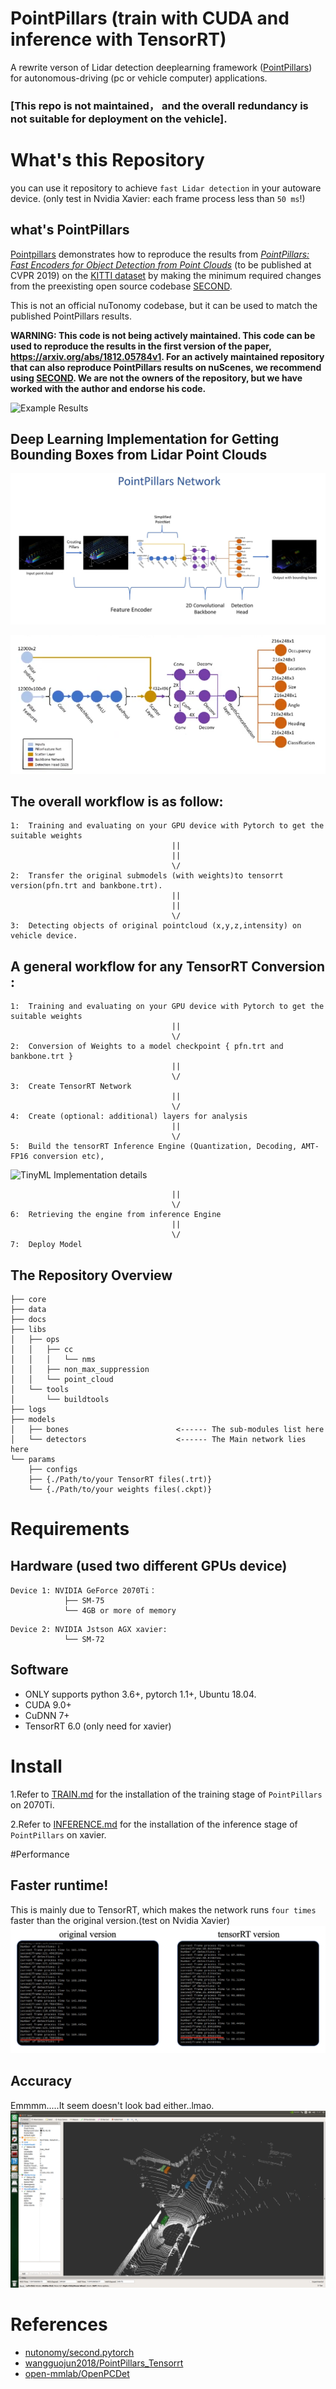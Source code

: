 # PointPillars (train with CUDA and inference with TensorRT)

A rewrite verson of Lidar detection deeplearning framework ([PointPillars](https://github.com/traveller59/second.pytorch)) for autonomous-driving (pc or vehicle computer) applications.

### [This repo is not maintained， and the overall redundancy is not suitable for deployment on the vehicle].

# What's this Repository

you can use it repository to achieve `fast Lidar detection` in your autoware device. (only test in Nvidia Xavier: each frame process less than `50 ms`!)

## what's PointPillars


[Pointpillars](https://github.com/traveller59/second.pytorch) demonstrates how to reproduce the results from
[_PointPillars: Fast Encoders for Object Detection from Point Clouds_](https://arxiv.org/abs/1812.05784) (to be published at CVPR 2019) on the
[KITTI dataset](http://www.cvlibs.net/datasets/kitti/) by making the minimum required changes from the preexisting
open source codebase [SECOND](https://github.com/traveller59/second.pytorch). 

This is not an official nuTonomy codebase, but it can be used to match the published PointPillars results.

**WARNING: This code is not being actively maintained. This code can be used to reproduce the results in the first version of the paper, https://arxiv.org/abs/1812.05784v1. For an actively maintained repository that can also reproduce PointPillars results on nuScenes, we recommend using [SECOND](https://github.com/traveller59/second.pytorch). We are not the owners of the repository, but we have worked with the author and endorse his code.**

![Example Results](https://raw.githubusercontent.com/nutonomy/second.pytorch/master/images/pointpillars_kitti_results.png)


## Deep Learning Implementation for Getting Bounding Boxes from Lidar Point Clouds 
![Deep Learning End to End Pipeline](images/PointPillers_Deep_Learning_Network.png)

![Deep Learning Network](images/BackBone2DConvNet.png)



## The overall workflow is as follow:
```
1:  Training and evaluating on your GPU device with Pytorch to get the suitable weights
                                    ||
                                    ||
                                    \/
2:  Transfer the original submodels (with weights)to tensorrt version(pfn.trt and bankbone.trt).
                                    ||
                                    ||
                                    \/
3:  Detecting objects of original pointcloud (x,y,z,intensity) on vehicle device.
```

## A general workflow for any TensorRT Conversion :
```
1:  Training and evaluating on your GPU device with Pytorch to get the suitable weights
                                    ||
                                    \/
2:  Conversion of Weights to a model checkpoint { pfn.trt and bankbone.trt }
                                    ||
                                    \/
3:  Create TensorRT Network 
                                    ||
                                    \/
4:  Create (optional: additional) layers for analysis
                                    ||
                                    \/
5:  Build the tensorRT Inference Engine (Quantization, Decoding, AMT-FP16 conversion etc), 
```
![TinyML Implementation details](https://github.com/AESD-Course-Project/AESD-Course-Project.github.io/wiki/TinyML) 
```
                                    ||
                                    \/
6:  Retrieving the engine from inference Engine 
                                    ||
                                    \/
7:  Deploy Model 
```

## The Repository Overview 
```
├── core
├── data
├── docs
├── libs
│   ├── ops
│   │   ├── cc
│   │   │   └── nms
│   │   ├── non_max_suppression
│   │   └── point_cloud
│   └── tools
│       └── buildtools
├── logs
├── models
│   ├── bones                        <------ The sub-modules list here
│   └── detectors                    <------ The Main network lies here
└── params
    ├── configs
    ├── {./Path/to/your TensorRT files(.trt)}
    └── {./Path/to/your weights files(.ckpt)}
```
# Requirements

## Hardware (used two different GPUs device)
```
Device 1: NVIDIA GeForce 2070Ti：
            ├── SM-75                       
            └── 4GB or more of memory
```
```
Device 2: NVIDIA Jstson AGX xavier:        
            └── SM-72
```

## Software
 - ONLY supports python 3.6+, pytorch 1.1+, Ubuntu 18.04.
 - CUDA 9.0+
 - CuDNN 7+
 - TensorRT 6.0 (only need for xavier)
 
# Install
1.Refer to [TRAIN.md](docs/TRAIN.md) for the installation of the training stage of `PointPillars` on 2070Ti.

2.Refer to [INFERENCE.md](docs/INFERENCE.md) for the installation of the inference stage of `PointPillars` on xavier.

#Performance

## Faster runtime!
This is mainly due to TensorRT, which makes the network runs `four times` faster than the original version.(test on Nvidia Xavier)
![compare](docs/_compare.png)

## Accuracy
Emmmm.....It seem doesn't look bad either..lmao. 
![accuracy](docs/_accuracy.png)

# References
- [nutonomy/second.pytorch](https://github.com/nutonomy/second.pytorch)
- [wangguojun2018/PointPillars_Tensorrt](https://github.com/wangguojun2018/PointPillars_Tensorrt)
- [open-mmlab/OpenPCDet](https://github.com/open-mmlab/OpenPCDet)
